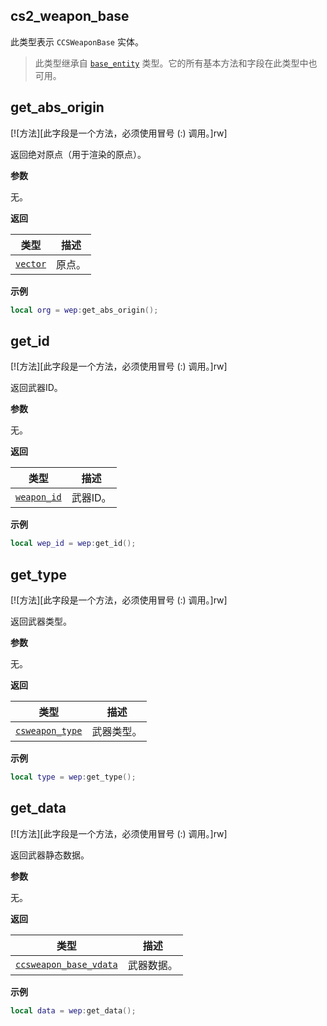 ## cs2_weapon_base

此类型表示 `CCSWeaponBase` 实体。

> 此类型继承自 [`base_entity`](/api/entities/base-entity "此类型表示一个基础游戏实体。") 类型。它的所有基本方法和字段在此类型中也可用。

## get_abs_origin

[![方法][此字段是一个方法，必须使用冒号 (:) 调用。]rw]

返回绝对原点（用于渲染的原点）。

**参数**

无。

**返回**

| 类型 | 描述 |
| ---- | ---- |
| [`vector`](/api/common-types/vector "此类型是一个常见的3D向量 (x, y, z)。") | 原点。 |

**示例**

```lua
local org = wep:get_abs_origin();
```

## get_id

[![方法][此字段是一个方法，必须使用冒号 (:) 调用。]rw]

返回武器ID。

**参数**

无。

**返回**

| 类型 | 描述 |
| ---- | ---- |
| [`weapon_id`](/api/entities/weapon-id "此枚举表示游戏中各种武器的唯一标识符。") | 武器ID。 |

**示例**

```lua
local wep_id = wep:get_id();
```

## get_type

[![方法][此字段是一个方法，必须使用冒号 (:) 调用。]rw]

返回武器类型。

**参数**

无。

**返回**

| 类型 | 描述 |
| ---- | ---- |
| [`csweapon_type`](/api/entities/csweapon-type "此枚举表示游戏中的武器类型。") | 武器类型。 |

**示例**

```lua
local type = wep:get_type();
```

## get_data

[![方法][此字段是一个方法，必须使用冒号 (:) 调用。]rw]

返回武器静态数据。

**参数**

无。

**返回**

| 类型 | 描述 |
| ---- | ---- |
| [`ccsweapon_base_vdata`](/api/entities/ccsweapon-base-vdata "此类型表示武器的静态数据。") | 武器数据。 |

**示例**

```lua
local data = wep:get_data();
```